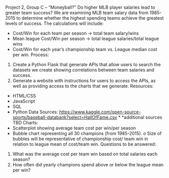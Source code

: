 Project 2, Group C – “Moneyball?”
Do higher MLB player salaries lead to greater team success?
We are examining MLB team salary data from 1985-2015 to determine whether the highest spending teams achieve the greatest levels of success. The calculations will include:
-	Cost/Win for each team per season -> total team salary/wins
-	Mean league Cost/Win per season -> total league salaries/total league wins
-	Cost/Win for each year’s championship team vs. League median cost per win.
Process: 
1.	Create a Python Flask that generate APIs that allow users to search the datasets we create showing correlations between team salaries and success.
2.	Generate a website with instructions for users to access the APIs, as well as providing access to the charts that we generate.
Resources:
-	HTML/CSS
-	JavaScript
-	SQL
-	Python
Data Sources:
	https://www.kaggle.com/open-source-sports/baseball-databank?select=HallOfFame.csv *
	*additional sources TBD
Charts: 
-	Scatterplot showing average team cost per win/per season
-	Bubble chart representing all 30 champions (from 1985-2015). 
o	Size of bubbles will be representative of championship cost/ team win in relation to league mean of cost/team win.
Questions to be answered:
1.	What was the average cost per team win based on total salaries each season?
2.	How often did yearly champions spend above or below the league mean per win?




